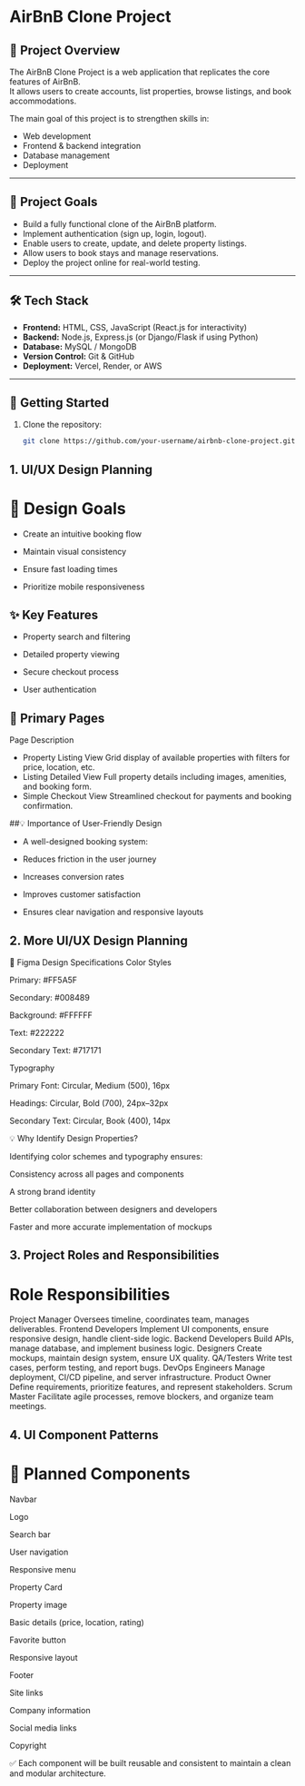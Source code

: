 # AirBnB Clone Project

## 📌 Project Overview
The AirBnB Clone Project is a web application that replicates the core features of AirBnB.  
It allows users to create accounts, list properties, browse listings, and book accommodations.  

The main goal of this project is to strengthen skills in:
- Web development
- Frontend & backend integration
- Database management
- Deployment

---

## 🎯 Project Goals
- Build a fully functional clone of the AirBnB platform.
- Implement authentication (sign up, login, logout).
- Enable users to create, update, and delete property listings.
- Allow users to book stays and manage reservations.
- Deploy the project online for real-world testing.

---

## 🛠 Tech Stack
- **Frontend:** HTML, CSS, JavaScript (React.js for interactivity)  
- **Backend:** Node.js, Express.js (or Django/Flask if using Python)  
- **Database:** MySQL / MongoDB  
- **Version Control:** Git & GitHub  
- **Deployment:** Vercel, Render, or AWS  

---

## 🚀 Getting Started
1. Clone the repository:
   ```bash
   git clone https://github.com/your-username/airbnb-clone-project.git
   

## 1. UI/UX Design Planning

# 🎯 Design Goals

- Create an intuitive booking flow

- Maintain visual consistency

- Ensure fast loading times

- Prioritize mobile responsiveness

## ✨ Key Features

- Property search and filtering

- Detailed property viewing

- Secure checkout process

- User authentication

## 📄 Primary Pages

Page	                                     Description

- Property Listing View	         Grid display of available properties with filters for price, location, etc.
- Listing Detailed View	         Full property details including images, amenities, and booking form.
- Simple Checkout View          	Streamlined checkout for payments and booking confirmation.

##💡 Importance of User-Friendly Design

- A well-designed booking system:

- Reduces friction in the user journey

- Increases conversion rates

- Improves customer satisfaction

- Ensures clear navigation and responsive layouts

## 2. More UI/UX Design Planning
🎨 Figma Design Specifications
Color Styles

Primary: #FF5A5F

Secondary: #008489

Background: #FFFFFF

Text: #222222

Secondary Text: #717171

Typography

Primary Font: Circular, Medium (500), 16px

Headings: Circular, Bold (700), 24px–32px

Secondary Text: Circular, Book (400), 14px

💡 Why Identify Design Properties?

Identifying color schemes and typography ensures:

Consistency across all pages and components

A strong brand identity

Better collaboration between designers and developers

Faster and more accurate implementation of mockups


## 3. Project Roles and Responsibilities
# Role	                       Responsibilities
Project Manager	         Oversees timeline, coordinates team, manages deliverables.
Frontend Developers	      Implement UI components, ensure responsive design, handle client-side logic.
Backend Developers	      Build APIs, manage database, and implement business logic.
Designers	               Create mockups, maintain design system, ensure UX quality.
QA/Testers              	Write test cases, perform testing, and report bugs.
DevOps Engineers	         Manage deployment, CI/CD pipeline, and server infrastructure.
Product Owner           	Define requirements, prioritize features, and represent stakeholders.
Scrum Master	            Facilitate agile processes, remove blockers, and organize team meetings.


## 4. UI Component Patterns
# 🔹 Planned Components
Navbar

Logo

Search bar

User navigation

Responsive menu

Property Card

Property image

Basic details (price, location, rating)

Favorite button

Responsive layout

Footer

Site links

Company information

Social media links

Copyright

✅ Each component will be built reusable and consistent to maintain a clean and modular architecture.

